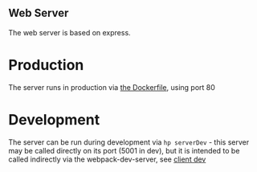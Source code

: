 Web Server
----------

The web server is based on express.

# Production

The server runs in production via [the Dockerfile](/Dockerfile), using port 80

# Development

The server can be run during development via `hp serverDev` - this server may be called directly on its port 
(5001 in dev), but it is intended to be called indirectly via the webpack-dev-server, see [client dev](./clientDev)
